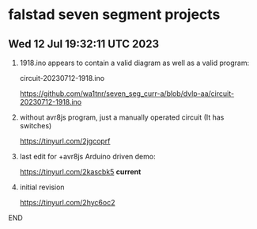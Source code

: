 # falstad seven segment projects

## Wed 12 Jul 19:32:11 UTC 2023

1.  1918.ino appears to contain a valid diagram as well as
    a valid program:

    circuit-20230712-1918.ino

    https://github.com/wa1tnr/seven_seg_curr-a/blob/dvlp-aa/circuit-20230712-1918.ino


3.  without avr8js program, just a manually operated circuit
    (It has switches)

    https://tinyurl.com/2jgcoprf

2.  last edit for +avr8js Arduino driven demo:

    https://tinyurl.com/2kascbk5 **current**

1.  initial revision

    https://tinyurl.com/2hyc6oc2

END
